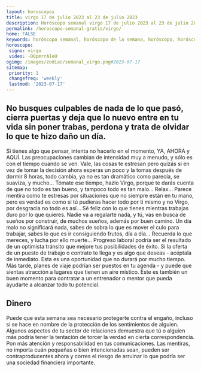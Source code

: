 ```yaml
---
layout: horoscopos
title: virgo 17 de julio 2023 al 23 de julio 2023 
description: Horóscopo semanal virgo 17 de julio 2023 al 23 de julio 2023. No busques culpables de nada de lo que pasó, cierra puertas y deja que lo nuevo entre en tu vida sin poner trabas, perdona y trata de olvidar lo que te hizo daño un día.
permalink: /horoscopo-semanal-gratis/virgo/
home: FALSE
keywords: horóscopo semanal, horóscopo de la semana, horóscopo, horóscopo gratis,horóscopos, horóscopo esperanza gracia, horoscopos virgo la semana, horóscopos gratis, Tarot, Astrologia, Zodíaco, virgo, horoscopo gratis, semanal
horoscopo:
 signo: virgo
 video: -DQpmrrAIeU
ogimg: /images/zodiac/semanal_virgo.png#2023-07-17
sitemap:
 priority: 1
 changefreq: 'weekly'
 lastmod: '2023-07-17'
---
```




## No busques culpables de nada de lo que pasó, cierra puertas y deja que lo nuevo entre en tu vida sin poner trabas, perdona y trata de olvidar lo que te hizo daño un día.

Si tienes algo que pensar, intenta no hacerlo en el momento, YA, AHORA y AQUÍ. Las preocupaciones cambian de intensidad muy a menudo, y sólo es con el tiempo cuando se ven. Vale, las cosas te estresan pero quizás si en vez de tomar la decisión ahora esperas un poco y la tomas después de dormir 8 horas, todo cambia, ya no es tan dramático como parecía, se suaviza, y mucho… Tómate ese tiempo, hazlo Virgo, porque te darás cuenta de que no todo es tan bueno, y tampoco todo es tan malo… Relax… Parece mentira como te estresas por situaciones que no siempre están en tu mano, pero es verdad es como si tú pudieras hacer todo por ti mismo y no Virgo, por desgracia no todo es así… Sé feliz con lo que tienes mientras trabajas duro por lo que quieres. Nadie va a regalarte nada, y tú, vas en busca de sueños por construir, de muchos sueños, además por buen camino. Un día malo no significará nada, sabes de sobra lo que es mover el culo para trabajar, sabes lo que es ir consiguiendo frutos, día a día… Recuerda lo que mereces, y lucha por ello muerte…
Progreso laboral podría ser el resultado de un optimista tránsito que mejore tus posibilidades de éxito. Si la oferta de un puesto de trabajo o contrato te llega y es algo que deseas - acéptala de inmediato. Esta es una oportunidad que no durará por mucho tiempo. Más tarde, planes de viaje podrían ser puestos en tu agenda - y puede que sientas atracción a lugares que tienen un aire místico. Este es también un buen momento para contratar a un entrenador o mentor que pueda ayudarte a alcanzar todo tu potencial.

## Dinero

Puede que esta semana sea necesario protegerte contra el engaño, incluso si se hace en nombre de la protección de los sentimientos de alguien. Algunos aspectos de tu sector de relaciones demuestra que tú o alguien más podría tener la tentación de torcer la verdad en cierta correspondencia. Pon más atención y responsabilidad en tus comunicaciones. Las mentiras, no importa cuán pequeñas o bien intencionadas sean, pueden ser contraproducentes ahora y corres el riesgo de arruinar lo que podría ser una sociedad financiera importante.